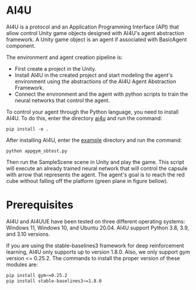 # AI4U

AI4U  is a protocol and an Application Programming Interface (API) that allow control Unity game objects designed with AI4U's agent abstraction framework. A Unity game object is an agent if associated with BasicAgent component. 

The environment and agent creation pipeline is:

* First create a project in the Unity.
* Install AI4U in the created project and start modeling the agent's environment using the abstractions of the AI4U Agent Abstraction Framework.
* Connect the environment and the agent with python scripts to train the neural networks that control the agent.

To control your agent through the Python language, you need to install AI4U. To do this, enter the directory [ai4u](/ai4u) and run the command:

    pip install -e .

After installing AI4U, enter the [example](/examples/scene_samplescene) directory and run the command:

    python appgym_sbtest.py

Then run the SampleScene scene in Unity and play the game. This script will execute an already trained neural network that will control the capsule with arrow that represents the agent. The agent's goal is to reach the red cube without falling off the platform (green plane in figure bellow).

# Prerequisites
AI4U and AI4UUE have been tested on three different operating systems: Windows 11, Windows 10, and Ubuntu 20.04. AI4U support Python 3.8, 3.9, and 3.10 versions.

If you are using the stable-baselines3 framework for deep reinforcement learning, AI4U only supports up to version 1.8.0. Also, we only support gym version <= 0.25.2. The commands to install the proper version of these modules are:

``` bash
pip install gym<=0.25.2
pip install stable-baselines3<=1.8.0
```
